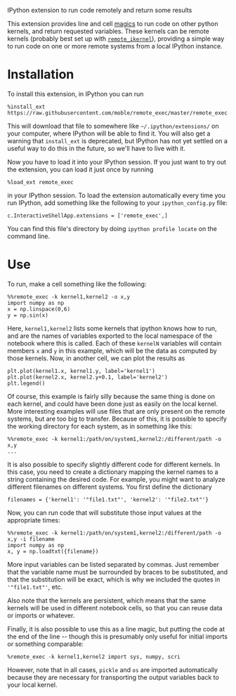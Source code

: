 IPython extension to run code remotely and return some results

This extension provides line and cell
[magics](http://ipython.readthedocs.org/en/stable/interactive/magics.html) to
run code on other python kernels, and return requested variables.  These
kernels can be remote kernels (probably best set up with
[`remote_ikernel`](https://bitbucket.org/tdaff/remote_ikernel/)), providing a
simple way to run code on one or more remote systems from a local IPython
instance.

# Installation

To install this extension, in IPython you can run

    %install_ext https://raw.githubusercontent.com/moble/remote_exec/master/remote_exec.py

This will download that file to somewhere like `~/.ipython/extensions/` on your
computer, where IPython will be able to find it.  You will also get a warning
that `install_ext` is deprecated, but IPython has not yet settled on a useful
way to do this in the future, so we'll have to live with it.

Now you have to load it into your IPython session.  If you just want to try out
the extension, you can load it just once by running

    %load_ext remote_exec

in your IPython session.  To load the extension automatically every time you
run IPython, add something like the following to your `ipython_config.py` file:

    c.InteractiveShellApp.extensions = ['remote_exec',]

You can find this file's directory by doing `ipython profile locate` on the
command line.


# Use

To run, make a cell something like the following:

    %%remote_exec -k kernel1,kernel2 -o x,y
    import numpy as np
    x = np.linspace(0,6)
    y = np.sin(x)

Here, `kernel1,kernel2` lists some kernels that ipython knows how to run, and
are the names of variables exported to the local namespace of the notebook
where this is called.  Each of these `kernelN` variables will contain members
`x` and `y` in this example, which will be the data as computed by those
kernels.  Now, in another cell, we can plot the results as

    plt.plot(kernel1.x, kernel1.y, label='kernel1')
    plt.plot(kernel2.x, kernel2.y+0.1, label='kernel2')
    plt.legend()

Of course, this example is fairly silly because the same thing is done on each
kernel, and could have been done just as easily on the local kernel.  More
interesting examples will use files that are only present on the remote
systems, but are too big to transfer.  Because of this, it is possible to
specify the working directory for each system, as in something like this:

    %%remote_exec -k kernel1:/path/on/system1,kernel2:/different/path -o x,y
    ...

It is also possible to specify slightly different code for different kernels.
In this case, you need to create a dictionary mapping the kernel names to a
string containing the desired code.  For example, you might want to analyze
different filenames on different systems.  You first define the dictionary

    filenames = {'kernel1': '"file1.txt"', 'kernel2': '"file2.txt"'}

Now, you can run code that will substitute those input values at the
appropriate times:

    %%remote_exec -k kernel1:/path/on/system1,kernel2:/different/path -o x,y -i filename
    import numpy as np
    x, y = np.loadtxt({filename})

More input variables can be listed separated by commas.  Just remember that the
variable name must be surrounded by braces to be substituted, and that the
substitution will be exact, which is why we included the quotes in
`'"file1.txt"'`, etc.

Also note that the kernels are persistent, which means that the same kernels
will be used in different notebook cells, so that you can reuse data or imports
or whatever.

Finally, it is also possible to use this as a line magic, but putting the code
at the end of the line -- though this is presumably only useful for initial
imports or something comparable:

    %remote_exec -k kernel1,kernel2 import sys, numpy, scri

However, note that in all cases, `pickle` and `os` are imported automatically
because they are necessary for transporting the output variables back to your
local kernel.
